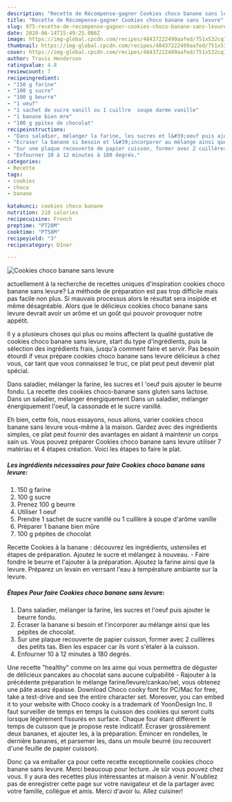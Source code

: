 ```yaml
---
description: "Recette de Récompense-gagner Cookies choco banane sans levure"
title: "Recette de Récompense-gagner Cookies choco banane sans levure"
slug: 975-recette-de-recompense-gagner-cookies-choco-banane-sans-levure
date: 2020-06-14T15:49:25.086Z
image: https://img-global.cpcdn.com/recipes/48437222499aafed/751x532cq70/cookies-choco-banane-sans-levure-photo-principale-de-la-recette.jpg
thumbnail: https://img-global.cpcdn.com/recipes/48437222499aafed/751x532cq70/cookies-choco-banane-sans-levure-photo-principale-de-la-recette.jpg
cover: https://img-global.cpcdn.com/recipes/48437222499aafed/751x532cq70/cookies-choco-banane-sans-levure-photo-principale-de-la-recette.jpg
author: Travis Henderson
ratingvalue: 4.8
reviewcount: 7
recipeingredient:
- "150 g farine"
- "100 g sucre"
- "100 g beurre"
- "1 oeuf"
- "1 sachet de sucre vanill ou 1 cuillre  soupe darme vanille"
- "1 banane bien mre"
- "100 g ppites de chocolat"
recipeinstructions:
- "Dans saladier, mélanger la farine, les sucres et l&#39;oeuf puis ajouter le beurre fondu."
- "Écraser la banane si besoin et l&#39;incorporer au mélange ainsi que les pépites de chocolat."
- "Sur une plaque recouverte de papier cuisson, former avec 2 cuillères des petits tas. Bien les espacer car ils vont s&#39;étaler à la cuisson."
- "Enfourner 10 à 12 minutes à 180 degrés."
categories:
- Recette
tags:
- cookies
- choco
- banane

katakunci: cookies choco banane 
nutrition: 218 calories
recipecuisine: French
preptime: "PT28M"
cooktime: "PT58M"
recipeyield: "3"
recipecategory: Dîner

---
```



![Cookies choco banane sans levure](https://img-global.cpcdn.com/recipes/48437222499aafed/751x532cq70/cookies-choco-banane-sans-levure-photo-principale-de-la-recette.jpg)

actuellement à la recherche de recettes uniques d'inspiration cookies choco banane sans levure? La méthode de préparation est pas trop difficile mais pas facile non plus. Si mauvais processus alors le résultat sera insipide et même désagréable. Alors que le délicieux cookies choco banane sans levure devrait avoir un arôme et un goût qui pouvoir provoquer notre appétit.

Il y a plusieurs choses qui plus ou moins affectent la qualité gustative de cookies choco banane sans levure, start du type d'ingrédients, puis la sélection des ingrédients frais, jusqu'à comment faire et servir. Pas besoin étourdi if veux prépare cookies choco banane sans levure délicieux à chez vous, car tant que vous connaissez le truc, ce plat peut peut devenir plat spécial.

Dans saladier, mélanger la farine, les sucres et l &#39;oeuf puis ajouter le beurre fondu. La recette des cookies choco-banane sans gluten sans lactose. Dans un saladier, mélanger énergiquement Dans un saladier, mélanger énergiquement l&#39;oeuf, la cassonade et le sucre vanillé.


Eh bien, cette fois, nous essayons, nous allons, varier cookies choco banane sans levure vous-même à la maison. Gardez avec des ingrédients simples, ce plat peut fournir des avantages en aidant à maintenir un corps sain us. Vous pouvez préparer Cookies choco banane sans levure utiliser 7 matériau et 4 étapes création. Voici les étapes to faire le plat.

<!--inarticleads1-->

##### Les ingrédients nécessaires pour faire Cookies choco banane sans levure:

1.  150 g farine
1.  100 g sucre
1. Prenez 100 g beurre
1. Utiliser 1 oeuf
1. Prendre 1 sachet de sucre vanillé ou 1 cuillère à soupe d&#39;arôme vanille
1. Préparer 1 banane bien mûre
1.  100 g pépites de chocolat


Recette Cookies à la banane : découvrez les ingrédients, ustensiles et étapes de préparation. Ajoutez le sucre et mélangez à nouveau. - Faire fondre le beurre et l&#39;ajouter à la préparation. Ajoutez la farine ainsi que la levure. Préparez un levain en verrsant l&#39;eau à température ambiante sur la levure. 

<!--inarticleads2-->

##### Étapes Pour faire Cookies choco banane sans levure:

1. Dans saladier, mélanger la farine, les sucres et l&#39;oeuf puis ajouter le beurre fondu.
1. Écraser la banane si besoin et l&#39;incorporer au mélange ainsi que les pépites de chocolat.
1. Sur une plaque recouverte de papier cuisson, former avec 2 cuillères des petits tas. Bien les espacer car ils vont s&#39;étaler à la cuisson.
1. Enfourner 10 à 12 minutes à 180 degrés.


Une recette &#34;healthy&#34; comme on les aime qui vous permettra de déguster de délicieux pancakes au chocolat sans aucune culpabilité - Rajouter à la précédente préparation le mélange farine/levure/cankao/sel, vous obtenez une pâte assez épaisse. Download Choco cooky font for PC/Mac for free, take a test-drive and see the entire character set. Moreover, you can embed it to your website with Choco cooky is a trademark of YoonDesign Inc. Il faut surveiller de temps en temps la cuisson des cookies qui seront cuits lorsque légèrement fissurés en surface. Chaque four étant différent le temps de cuisson que je propose reste indicatif. Écraser grossièrement deux bananes, et ajouter les, à la préparation. Émincer en rondelles, le dernière bananes, et parsemer les, dans un moule beurré (ou recouvert d&#39;une feuille de papier cuisson). 


Donc ça va emballer ça pour cette recette exceptionnelle cookies choco banane sans levure. Merci beaucoup pour lecture. Je sûr vous pouvez chez vous. Il y aura des recettes plus  intéressantes at maison à venir. N'oubliez pas de enregistrer cette page sur votre navigateur et de la partager avec votre famille, collègue et amis. Merci d'avoir lu. Allez cuisiner!
